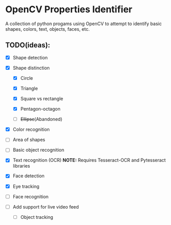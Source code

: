 # OpenCV Properties Identifier

A collection of python progams using OpenCV to attempt to identify basic shapes, colors, text, objects, faces, etc.


## TODO(ideas):

  - [x] Shape detection
  
  - [x] Shape distinction
    
      - [x] Circle
    
      - [x] Triangle
    
      - [x] Square vs rectangle
    
      - [x] Pentagon-octagon
    
      - [ ] ~~Ellipse~~(Abandoned)
  
  - [x] Color recognition
  
  - [ ] Area of shapes
  
  - [ ] Basic object recognition
  
  - [X] Text recognition (OCR)      **NOTE:** Requires Tesseract-OCR and Pytesseract libraries
  
  - [x] Face detection
  
  - [x] Eye tracking
  
  - [ ] Face recognition
  
  - [ ] Add support for live video feed
  
      - [ ] Object tracking
